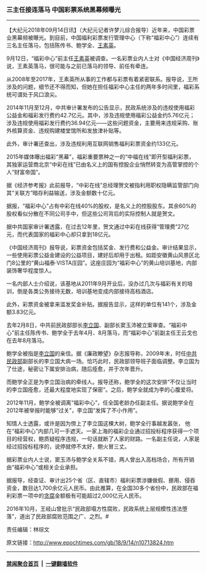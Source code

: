 ### 三主任接连落马 中国彩票系统黑幕频曝光
------------------------

<p>【大纪元2018年09月14日讯】（大纪元记者许梦儿综合报导）近年来，中国彩票业黑幕频被曝光。到目前，中国福利彩票发行管理中心（下称“福彩中心”）连续有三名主任落马，包括陈传书、鲍学全、<a href="http://www.epochtimes.com/gb/tag/%E7%8E%8B%E7%B4%A0%E8%8B%B1.html">王素英</a>。</p>
<p>9月12日，“福彩中心”前主任<a href="http://www.epochtimes.com/gb/tag/%E7%8E%8B%E7%B4%A0%E8%8B%B1.html">王素英</a>被调查。一名彩票业内人士对《中国经济周刊》说，王素英落马，很可能与之前已落马的领导、前任有牵连。</p>
<p>从2008年至2017年，王素英所从事的工作都与彩票有着紧密联系。报导说，王所涉及的问题，细节还不得而知，但她在担任福彩中心主任的两年多时间里，福彩系统可谓处于风口浪尖。</p>
<p>2014年11月至12月，中共审计署发布的公告显示，民政系统涉及的违规使用福彩公益金和福彩发行费约42.7亿元。其中，涉及违规使用福彩公益金约5.76亿元；涉及违规使用福彩发行费约36.94亿元——这些问题资金，主要用来违规采购、账外核算资金、违规购建楼堂馆所和发放津补贴等。</p>
<p>此外，审计署还查出，涉及违规利用互联网销售福利彩票资金约133亿元。</p>
<p>2015年媒体曝出福彩“黑幕”，福彩重要票种之一的“中福在线”即开型福利彩票，其独家运营商北京“中彩在线”已由名义上的国有控股企业悄然转变为高管掌控的个人“财富帝国”。</p>
<p>据《经济参考报》此前报导，“中彩在线”总经理贺文被指利用职权隐瞒监管部门向其“关联方”暗存利益输送，涉及金额数十亿元。</p>
<p>据报，“福彩中心”占有中彩在线40%的股权，是名义上的控股股东。其余60%的股权看似分散在不同公司手中，但这些公司背后的实际控制人就是贺文。</p>
<p>据中共国家审计署透露，在过去12年里，贺文通过中彩在线获得“管理费”27亿元，而代表国家的福彩中心却只拿到18亿元。</p>
<p>《中国经济周刊》报导说，彩票资金包括奖金、发行费和公益金。审计结果显示，一些使用彩票公益金建设的公益项目，建好后却用于出租。如距安徽黄山风景区北门8公里的“黄山福泰‧VISTA庄园”。这座庄园为“福彩中心”的黄山培训基地，内部装饰奢华程度惊人。</p>
<p>一名内部人士介绍说，该基地从2011年9月开业后，没办过几次与福彩有关的培训，倒是各类公务接待无数，培训基地变成内部接待高档酒店。</p>
<p>此外，彩票资金被拿来滥发奖金补贴。据报告显示，这样的单位有141个，涉及金额3.83亿元。</p>
<p>去年2月8日，中共前民政部部长<a href="http://www.epochtimes.com/gb/tag/%E6%9D%8E%E7%AB%8B%E5%9B%BD.html">李立国</a>、副部长窦玉沛被立案审查。“福彩中心”前主任陈传书、鲍学全于去年4月、8月落马，而“福彩中心”前副主任王云戈也在去年8月落马。</p>
<p>鲍学全被指是<a href="http://www.epochtimes.com/gb/tag/%E6%9D%8E%E7%AB%8B%E5%9B%BD.html">李立国</a>的亲信。据《廉政瞭望》杂志报导称，2009年末，时任<a href="http://www.epochtimes.com/gb/tag/%E4%B8%AD%E5%85%B1%E6%B0%91%E6%94%BF%E9%83%A8.html">中共民政部</a>副部长的李立国大病一场。恰巧此时，民政部领导班子面临调整。李立国为了仕途，秘密让下属安排治病，随后痊愈，并于次年晋升。</p>
<p>而鲍学全正是为李立国治病的牵线人。报导还称，鲍学全的这次安排“不仅让当时的李立国痊愈，还最大程度地实现了保密”。之后，鲍学全就成为李的心腹爱将。</p>
<p>2012年11月，鲍学全被调离“福彩中心”，任全国老龄办任副主任。据说鲍学全在2012年被举报时能够“过关”，李立国“发挥了不小作用”。</p>
<p>知情人士透露，或许是因为傍上了李立国这棵大树，鲍学全行事越发嚣张， 他在“福彩中心”内部几可一手遮天。一家上海的福彩企业通过招投标程序获得一个项目的经营权，鲍质疑程序违规，一句话就断了人家的财路。一名副主任说，人家是经过招投标程序的，说停就停不太好，鲍火冒三丈。</p>
<p>据彩票业内人士说，窦玉沛与鲍学全关系不错，两人曾出入高档场合，所有开销由“福彩中心”或相关企业承担。</p>
<p>据报导，经查证、审计出25个省（区、直辖市）福利彩票涉嫌做假、挪用、侵吞资金，数目达1,700余亿元人民币。由此推算，在全国30多个省份中，民政部在福利彩票一项中的<a href="http://www.epochtimes.com/gb/tag/%E8%B4%AA%E8%85%90.html">贪腐</a>金额极有可能超过2,000亿元人民币。</p>
<p>2016年10月，王岐山曾批示“民政部塌方性腐败，民政系统上层规模性违法堕落”，道出了民政部腐败范围之广、之烈。#</p>
<p>责任编辑：林琮文</p>

原文链接：http://www.epochtimes.com/gb/18/9/14/n10713824.htm


------------------------
#### [禁闻聚合首页](https://github.com/gfw-breaker/banned-news/blob/master/README.md) &nbsp;|&nbsp;  [一键翻墙软件](https://github.com/gfw-breaker/nogfw/blob/master/README.md)
